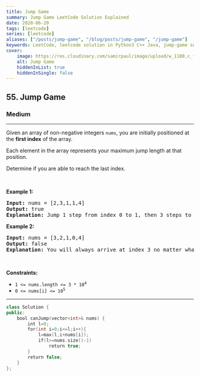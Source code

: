 ```yaml
---
title: Jump Game
summary: Jump Game LeetCode Solution Explained
date: 2020-06-20
tags: [leetcode]
series: [leetcode]
aliases: ["/posts/jump-game", "/blog/posts/jump-game", "/jump-game"]
keywords: LeetCode, leetcode solution in Python3 C++ Java, jump-game solution
cover:
    image: https://res.cloudinary.com/samirpaul/image/upload/w_1100,c_fit,co_rgb:FFFFFF,l_text:Arial_70_bold:Jump Game/problem-solving.webp
    alt: Jump Game
    hiddenInList: true
    hiddenInSingle: false
---
```



<h2>55. Jump Game</h2><h3>Medium</h3><hr><div><p>Given an array of non-negative integers <code>nums</code>, you are initially positioned at the <strong>first index</strong> of the array.</p>

<p>Each element in the array represents your maximum jump length at that position.</p>

<p>Determine if you are able to reach the last index.</p>

<p>&nbsp;</p>
<p><strong>Example 1:</strong></p>

<pre><strong>Input:</strong> nums = [2,3,1,1,4]
<strong>Output:</strong> true
<strong>Explanation:</strong> Jump 1 step from index 0 to 1, then 3 steps to the last index.
</pre>

<p><strong>Example 2:</strong></p>

<pre><strong>Input:</strong> nums = [3,2,1,0,4]
<strong>Output:</strong> false
<strong>Explanation:</strong> You will always arrive at index 3 no matter what. Its maximum jump length is 0, which makes it impossible to reach the last index.
</pre>

<p>&nbsp;</p>
<p><strong>Constraints:</strong></p>

<ul>
	<li><code>1 &lt;= nums.length &lt;= 3 * 10<sup>4</sup></code></li>
	<li><code>0 &lt;= nums[i] &lt;= 10<sup>5</sup></code></li>
</ul>
</div>

---




```cpp
class Solution {
public:
    bool canJump(vector<int>& nums) {
        int l=0;
        for(int i=0;i<=l;i++){
            l=max(l,i+nums[i]);
            if(l>=nums.size()-1)
                return true;
        }
        return false;
    }
};

```
